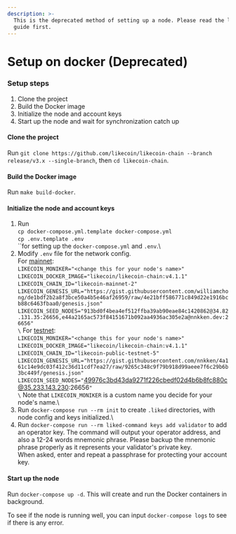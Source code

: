 ```yaml
---
description: >-
  This is the deprecated method of setting up a node. Please read the latest
  guide first.
---
```


# Setup on docker (Deprecated)

### Setup steps

1. Clone the project
2. Build the Docker image
3. Initialize the node and account keys
4. Start up the node and wait for synchronization catch up

#### Clone the project

Run `git clone https://github.com/likecoin/likecoin-chain --branch release/v3.x --single-branch`, then `cd likecoin-chain`.

#### Build the Docker image

Run `make build-docker`.

#### Initialize the node and account keys

1. Run\
   `cp docker-compose.yml.template docker-compose.yml`\
   `cp .env.template .env`\
   \`\`for setting up the `docker-compose.yml` and `.env`.\\
2. Modify `.env` file for the network config.\
   For [mainnet](https://github.com/likecoin/mainnet):\
   `LIKECOIN_MONIKER="<change this for your node's name>"`\
   `LIKECOIN_DOCKER_IMAGE="likecoin/likecoin-chain:v4.1.1"`\
   `LIKECOIN_CHAIN_ID="likecoin-mainnet-2"`\
   `LIKECOIN_GENESIS_URL="https://gist.githubusercontent.com/williamchong/de1bdf2b2a8f3bce50a4b5e46af26959/raw/4e21bff586771c849d22e1916bcb88c6463fbaa0/genesis.json"`\
   `LIKECOIN_SEED_NODES="913bd0f4bea4ef512ffba39ab90eae84c1420862@34.82.131.35:26656,e44a2165ac573f84151671b092aa4936ac305e2a@nnkken.dev:26656"`\
   `\` For [testnet](https://github.com/likecoin/testnets):\
   `LIKECOIN_MONIKER="<change this for your node's name>"`\
   `LIKECOIN_DOCKER_IMAGE="likecoin/likecoin-chain:v4.1.1"`\
   `LIKECOIN_CHAIN_ID="likecoin-public-testnet-5"`\
   `LIKECOIN_GENESIS_URL="https://gist.githubusercontent.com/nnkken/4a161c14e9dc03f412c36d11cdf7ea27/raw/9265c348c9f79b918d99aeee7f6c29b6b3bc449f/genesis.json"`\
   `LIKECOIN_SEED_NODES="`49976c3bd43da9271f226cbedf02d4b6b8fc880c@35.233.143.230:26656`"`\
   `\` Note that `LIKECOIN_MONIKER` is a custom name you decide for your node's name.\\
3. Run `docker-compose run --rm init` to create `.liked` directories, with node config and keys initialized.\\
4. Run `docker-compose run --rm liked-command keys add validator` to add an operator key. The command will output your operator address, and also a 12-24 words mnemonic phrase. Please backup the mnemonic phrase properly as it represents your validator's private key.\
   When asked, enter and repeat a passphrase for protecting your account key.

#### Start up the node

Run `docker-compose up -d`. This will create and run the Docker containers in background.

To see if the node is running well, you can input `docker-compose logs` to see if there is any error.
